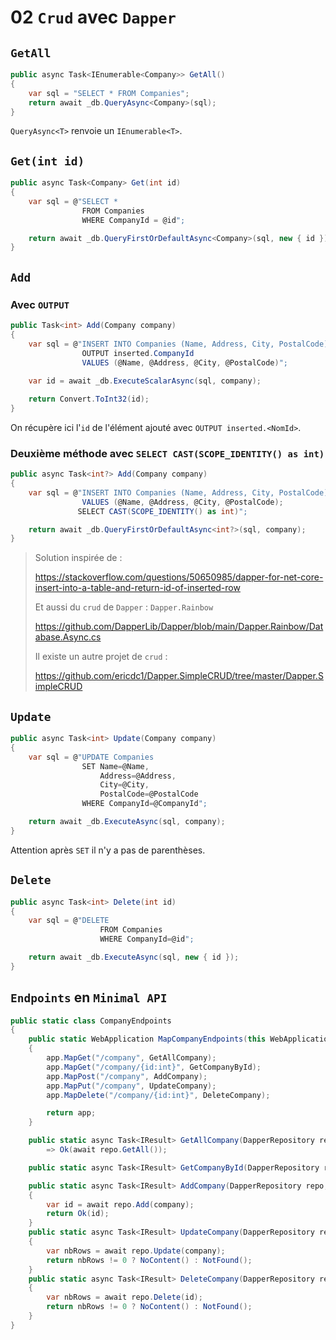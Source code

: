# 02 `Crud` avec `Dapper`



## `GetAll`

```cs
public async Task<IEnumerable<Company>> GetAll()
{
    var sql = "SELECT * FROM Companies";
    return await _db.QueryAsync<Company>(sql);
}
```

`QueryAsync<T>` renvoie un `IEnumerable<T>`.



## `Get(int id)`

```cs
public async Task<Company> Get(int id)
{
    var sql = @"SELECT * 
                FROM Companies
                WHERE CompanyId = @id";

    return await _db.QueryFirstOrDefaultAsync<Company>(sql, new { id });
}
```



## `Add`

### Avec `OUTPUT`

```cs
public Task<int> Add(Company company)
{
    var sql = @"INSERT INTO Companies (Name, Address, City, PostalCode) 
    			OUTPUT inserted.CompanyId 
    			VALUES (@Name, @Address, @City, @PostalCode)";
    
    var id = await _db.ExecuteScalarAsync(sql, company);

    return Convert.ToInt32(id);
}
```

On récupère ici l'`id` de l'élément ajouté avec `OUTPUT inserted.<NomId>`.

### Deuxième méthode avec `SELECT CAST(SCOPE_IDENTITY() as int) `

```cs
public async Task<int?> Add(Company company)
{
    var sql = @"INSERT INTO Companies (Name, Address, City, PostalCode) 
    			VALUES (@Name, @Address, @City, @PostalCode);
               SELECT CAST(SCOPE_IDENTITY() as int)";

    return await _db.QueryFirstOrDefaultAsync<int?>(sql, company);
}
```

> Solution inspirée de :
>
> https://stackoverflow.com/questions/50650985/dapper-for-net-core-insert-into-a-table-and-return-id-of-inserted-row
>
> Et aussi du `crud` de `Dapper` : `Dapper.Rainbow`
>
> https://github.com/DapperLib/Dapper/blob/main/Dapper.Rainbow/Database.Async.cs
>
> Il existe un autre projet de `crud` :
>
> https://github.com/ericdc1/Dapper.SimpleCRUD/tree/master/Dapper.SimpleCRUD



## `Update`

```cs
public async Task<int> Update(Company company)
{
    var sql = @"UPDATE Companies 
                SET Name=@Name, 
                	Address=@Address, 
                	City=@City, 
                	PostalCode=@PostalCode 
                WHERE CompanyId=@CompanyId";

    return await _db.ExecuteAsync(sql, company);
}
```

Attention après `SET` il n'y a pas de parenthèses.



## `Delete`

```cs
public async Task<int> Delete(int id)
{
    var sql = @"DELETE 
                    FROM Companies
                    WHERE CompanyId=@id";

    return await _db.ExecuteAsync(sql, new { id });
}
```





## `Endpoints` en `Minimal API`

```cs
public static class CompanyEndpoints
{
    public static WebApplication MapCompanyEndpoints(this WebApplication app)
    {
        app.MapGet("/company", GetAllCompany);
        app.MapGet("/company/{id:int}", GetCompanyById);
        app.MapPost("/company", AddCompany);
        app.MapPut("/company", UpdateCompany);
        app.MapDelete("/company/{id:int}", DeleteCompany);

        return app;
    }

    public static async Task<IResult> GetAllCompany(DapperRepository repo) 
        => Ok(await repo.GetAll());

    public static async Task<IResult> GetCompanyById(DapperRepository repo, int id) => await repo.Get(id) is Company company ? Ok(company) : NotFound();

    public static async Task<IResult> AddCompany(DapperRepository repo, Company company)
    {
        var id = await repo.Add(company);
        return Ok(id);
    }
    public static async Task<IResult> UpdateCompany(DapperRepository repo, Company company)
    {
        var nbRows = await repo.Update(company);
        return nbRows != 0 ? NoContent() : NotFound();
    }
    public static async Task<IResult> DeleteCompany(DapperRepository repo, int id)
    {
        var nbRows = await repo.Delete(id);
        return nbRows != 0 ? NoContent() : NotFound();
    }
}
```


